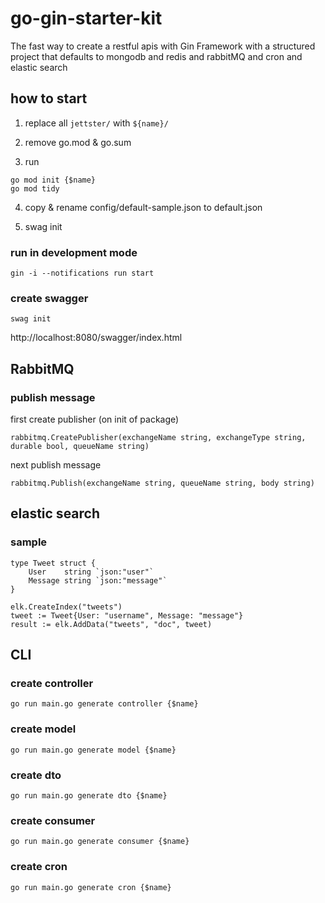 # go-gin-starter-kit

The fast way to create a restful apis with Gin Framework with a structured project that defaults to mongodb and redis and rabbitMQ and cron and elastic search

## how to start

1. replace all ```jettster/``` with ```${name}/```

2. remove go.mod & go.sum

3. run

```
go mod init {$name}
go mod tidy  
```

4. copy & rename config/default-sample.json to default.json

5. swag init

### run in development mode

```
gin -i --notifications run start
```

### create swagger

```
swag init
```

http://localhost:8080/swagger/index.html

## RabbitMQ

### publish message

first create publisher (on init of package)

```
rabbitmq.CreatePublisher(exchangeName string, exchangeType string, durable bool, queueName string)
```

next publish message

```
rabbitmq.Publish(exchangeName string, queueName string, body string)
```

## elastic search

### sample

```
type Tweet struct {
	User    string `json:"user"`
	Message string `json:"message"`
}

elk.CreateIndex("tweets")
tweet := Tweet{User: "username", Message: "message"}
result := elk.AddData("tweets", "doc", tweet)
```

## CLI

### create controller

```
go run main.go generate controller {$name}
```

### create model

```
go run main.go generate model {$name}
```

### create dto

```
go run main.go generate dto {$name}
```

### create consumer

```
go run main.go generate consumer {$name}
```

### create cron

```
go run main.go generate cron {$name}
```
